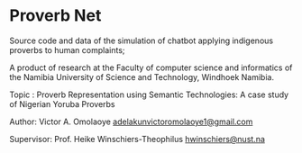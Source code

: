 # Proverb Net
Source code and data of the simulation of chatbot applying indigenous proverbs to human complaints;

A product of research at the Faculty of computer science and informatics of the Namibia University of Science and Technology, Windhoek Namibia.

Topic : Proverb Representation using Semantic Technologies: A case study of Nigerian Yoruba Proverbs

Author: Victor A. Omolaoye
        adelakunvictoromolaoye1@gmail.com

Supervisor: Prof. Heike Winschiers-Theophilus
            hwinschiers@nust.na 
